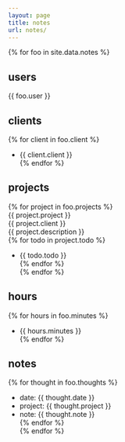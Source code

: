 ```yaml
---
layout: page
title: notes
url: notes/
---
```

{% for foo in site.data.notes %}  
## users  
{{ foo.user }}  
## clients  
{% for client in foo.client %}  
- {{ client.client }}  
{% endfor %}  
## projects  
{% for project in foo.projects %}  
{{ project.project }}  
{{ project.client }}  
{{ project.description }}  
{% for todo in project.todo %}  
- {{ todo.todo }}  
{% endfor %}  
{% endfor %}  
## hours  
{% for hours in foo.minutes %}  
- {{ hours.minutes }}  
{% endfor %}  
## notes  
{% for thought in foo.thoughts %}  
- date: {{ thought.date }}  
- project: {{ thought.project }}  
- note: {{ thought.note }}  
{% endfor %}  
{% endfor %}  
